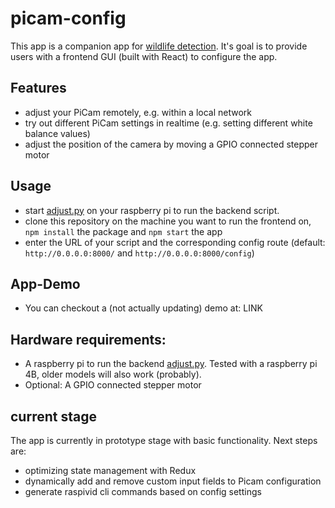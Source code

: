# picam-config

This app is a companion app for [wildlife detection](https://github.com/maxupravitelev/wildlife_detection). It's goal is to provide users with a frontend GUI (built with React) to configure the app.


## Features
- adjust your PiCam remotely, e.g. within a local network
- try out different PiCam settings in realtime (e.g. setting different white balance values)
- adjust the position of the camera by moving a GPIO connected stepper motor


## Usage
- start [adjust.py](https://github.com/maxupravitelev/wildlife_detection/blob/main/adjust.py) on your raspberry pi to run the backend script.
- clone this repository on the machine you want to run the frontend on, `npm install` the package and `npm start` the app
- enter the URL of your script and the corresponding config route (default: `http://0.0.0.0:8000/` and `http://0.0.0.0:8000/config`)


## App-Demo
- You can checkout a (not actually updating) demo at: LINK

## Hardware requirements:
- A raspberry pi to run the backend [adjust.py](https://github.com/maxupravitelev/wildlife_detection/blob/main/adjust.py). Tested with a raspberry pi 4B, older models will also work (probably).
- Optional: A GPIO connected stepper motor

## current stage
The app is currently in prototype stage with basic functionality. Next steps are:
- optimizing state management with Redux
- dynamically add and remove custom input fields to Picam configuration 
- generate raspivid cli commands based on config settings